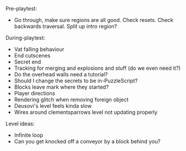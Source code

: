 Pre-playtest:
- Go through, make sure regions are all good. Check resets. Check backwards traversal. Split up intro region?

During-playtest:
- Vat falling behaviour
- End cutscenes
- Secret end
- Tracking for merging and explosions and stuff (do we even need it?)
- Do the overhead walls need a tutorial?
- Should I change the secrets to be in-PuzzleScript?
- Blocks leave mark where they started?
- Player directions
- Rendering glitch when removing foreign object
- Deusovi's level feels kinda slow
- Wires around clementsparrows level not updating properly

Level ideas:
- Infinite loop
- Can you get knocked off a conveyor by a block behind you?
